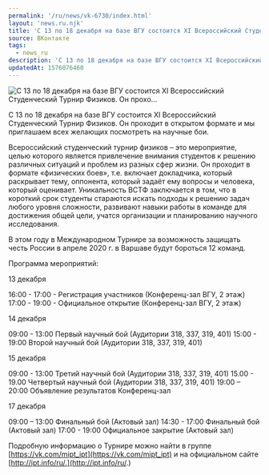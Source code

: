 ```yaml
---
permalink: '/ru/news/vk-6730/index.html'
layout: 'news.ru.njk'
title: 'С 13 по 18 декабря на базе ВГУ состоится XI Всероссийский Студенческий Турнир Физиков. Он прохо'
source: ВКонтакте
tags:
  - news_ru
description: 'С 13 по 18 декабря на базе ВГУ состоится XI Всероссийский Студенческий Турнир Физиков. Он прохо…'
updatedAt: 1576076460
---
```

![С 13 по 18 декабря на базе ВГУ состоится XI Всероссийский Студенческий Турнир Физиков. Он прохо…](https://sun9-43.userapi.com/impg/c857432/v857432146/1116fb/1ucdmlHXtK0.jpg?size=1280x904&quality=96&proxy=1&sign=601a8b2071b94ea186d5b856b70644a1&c_uniq_tag=K_6hAVx17Saqc3yElAhN1399AwU2yeL0nEFoRkxFfJ0&type=album)

С 13 по 18 декабря на базе ВГУ состоится XI Всероссийский Студенческий Турнир Физиков. Он проходит в открытом формате и мы приглашаем всех желающих посмотреть на научные бои.

Всероссийский студенческий турнир физиков – это мероприятие, целью которого является привлечение внимания студентов к решению различных ситуаций и проблем из разных сфер жизни. Он проходит в формате «физических боев», т.е. включает докладчика, который раскрывает тему, оппонента, который задаёт ему вопросы и человека, который оценивает. Уникальность ВСТФ заключается в том, что в короткий срок студенты стараются искать подходы к решению задач любого уровня сложности, развивают навыки работы в команде для достижения общей цели, учатся организации и планированию научного исследования.

В этом году в Международном Турнире за возможность защищать честь России в апреле 2020 г. в Варшаве будут бороться 12 команд.

Программа мероприятий:

13 декабря

16:00 - 17:00 - Регистрация участников (Конференц-зал ВГУ, 2 этаж)
17:00 - 19:00 - Официальное открытие (Конференц-зал ВГУ, 2 этаж)

14 декабря

09:00 - 13:00 Первый научный бой (Аудитории 318, 337, 319, 401)
15:00 - 19:00 Второй научный бой (Аудитории 318, 337, 319, 401)

15 декабря

09:00 - 13:00 Третий научный бой (Аудитории 318, 337, 319, 401)
15.00 - 19.00 Четвертый научный бой (Аудитории 318, 337, 319, 401)
19:00 – 20:00 Объявление результатов Конференц-зал

17 декабря

09:00 – 13:00 Финальный бой (Актовый зал)
14:30 - 17:00 Финальный бой (Актовый зал)
17:00 - 19:00 Официальное закрытие (Актовый зал)

Подробную информацию о Турнире можно найти в группе [https://vk.com/mipt_ipt](https://vk.com/mipt_ipt) и на официальном сайте [http://ipt.info/ru/.](http://ipt.info/ru/.)
